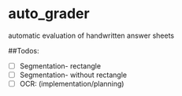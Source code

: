 # auto_grader
automatic evaluation of handwritten answer sheets

##Todos:
- [ ] Segmentation- rectangle
- [ ] Segmentation- without rectangle
- [ ] OCR: (implementation/planning)